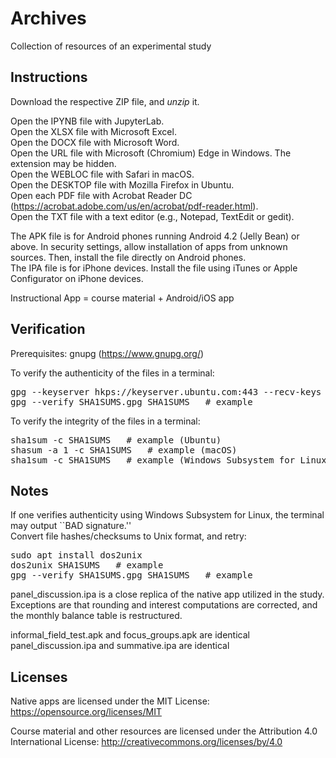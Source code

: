 # Archives

Collection of resources of an experimental study

## Instructions

Download the respective ZIP file, and <i>unzip</i> it.

Open the IPYNB file with JupyterLab.<br>
Open the XLSX file with Microsoft Excel.<br>
Open the DOCX file with Microsoft Word.<br>
Open the URL file with Microsoft (Chromium) Edge in Windows. The extension may be hidden.<br>
Open the WEBLOC file with Safari in macOS.<br>
Open the DESKTOP file with Mozilla Firefox in Ubuntu.<br>
Open each PDF file with Acrobat Reader DC (https://acrobat.adobe.com/us/en/acrobat/pdf-reader.html).<br>
Open the TXT file with a text editor (e.g., Notepad, TextEdit or gedit).

The APK file is for Android phones running Android 4.2 (Jelly Bean) or above. 
In security settings, allow installation of apps from unknown sources. Then, install the file directly on Android phones.<br>
The IPA file is for iPhone devices. 
Install the file using iTunes or Apple Configurator on iPhone devices.

Instructional App = course material + Android/iOS app

## Verification

Prerequisites: gnupg (https://www.gnupg.org/)

To verify the authenticity of the files in a terminal:
<pre>
gpg --keyserver hkps://keyserver.ubuntu.com:443 --recv-keys 0x4191f431
gpg --verify SHA1SUMS.gpg SHA1SUMS   # example
</pre>

To verify the integrity of the files in a terminal:
<pre>
sha1sum -c SHA1SUMS   # example (Ubuntu)
shasum -a 1 -c SHA1SUMS   # example (macOS)
sha1sum -c SHA1SUMS   # example (Windows Subsystem for Linux)
</pre>

## Notes

If one verifies authenticity using Windows Subsystem for Linux, the terminal may output ``BAD signature.''<br>
Convert file hashes/checksums to Unix format, and retry:
<pre>
sudo apt install dos2unix
dos2unix SHA1SUMS   # example
gpg --verify SHA1SUMS.gpg SHA1SUMS   # example
</pre>

panel_discussion.ipa is a close replica of the native app utilized in the study.<br>
Exceptions are that rounding and interest computations are corrected, and the monthly balance table is restructured.

informal_field_test.apk and focus_groups.apk are identical<br>
panel_discussion.ipa and summative.ipa are identical

## Licenses

Native apps are licensed under the MIT License:
https://opensource.org/licenses/MIT

Course material and other resources are licensed under the Attribution 4.0 International License: http://creativecommons.org/licenses/by/4.0